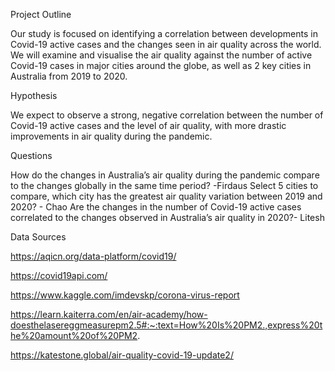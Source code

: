 Project Outline

Our study is focused on identifying a correlation between developments in Covid-19 active cases and the changes seen in air quality across the world. We will examine and visualise the air quality against the number of active Covid-19 cases in major cities around the globe, as well as 2 key cities in Australia from 2019 to 2020.

Hypothesis

We expect to observe a strong, negative correlation between the number of Covid-19 active cases and the level of air quality, with more drastic improvements in air quality during the pandemic.


Questions

How do the changes in Australia’s air quality during the pandemic compare to the changes globally in the same time period? -Firdaus
Select 5 cities to compare, which city has the greatest air quality variation between 2019 and 2020? - Chao
Are the changes in the number of Covid-19 active cases correlated to the changes observed in Australia’s air quality in 2020?- Litesh

Data Sources

https://aqicn.org/data-platform/covid19/

https://covid19api.com/

https://www.kaggle.com/imdevskp/corona-virus-report

https://learn.kaiterra.com/en/air-academy/how-doesthelasereggmeasurepm2.5#:~:text=How%20Is%20PM2.,express%20the%20amount%20of%20PM2.

https://katestone.global/air-quality-covid-19-update2/
